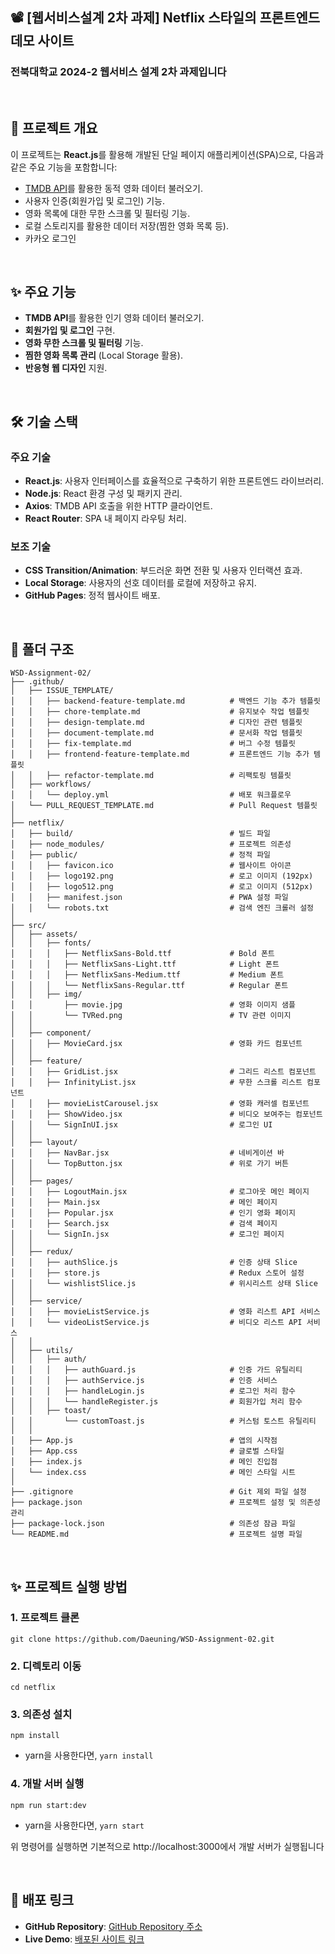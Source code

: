 ## 📽 [웹서비스설계 2차 과제] Netflix 스타일의 프론트엔드 데모 사이트
### 전북대학교 2024-2 웹서비스 설계 2차 과제입니다

<br>

## 📌 프로젝트 개요

이 프로젝트는 **React.js**를 활용해 개발된 단일 페이지 애플리케이션(SPA)으로, 다음과 같은 주요 기능을 포함합니다:
- [TMDB API](https://www.themoviedb.org/)를 활용한 동적 영화 데이터 불러오기.
- 사용자 인증(회원가입 및 로그인) 기능.
- 영화 목록에 대한 무한 스크롤 및 필터링 기능.
- 로컬 스토리지를 활용한 데이터 저장(찜한 영화 목록 등).
- 카카오 로그인

<br>

## ✨ 주요 기능
- **TMDB API**를 활용한 인기 영화 데이터 불러오기.
- **회원가입 및 로그인** 구현.
- **영화 무한 스크롤 및 필터링** 기능.
- **찜한 영화 목록 관리** (Local Storage 활용).
- **반응형 웹 디자인** 지원.

<br>

## 🛠️ 기술 스택

### 주요 기술
- **React.js**: 사용자 인터페이스를 효율적으로 구축하기 위한 프론트엔드 라이브러리.
- **Node.js**: React 환경 구성 및 패키지 관리.
- **Axios**: TMDB API 호출을 위한 HTTP 클라이언트.
- **React Router**: SPA 내 페이지 라우팅 처리.

### 보조 기술
- **CSS Transition/Animation**: 부드러운 화면 전환 및 사용자 인터랙션 효과.
- **Local Storage**: 사용자의 선호 데이터를 로컬에 저장하고 유지.
- **GitHub Pages**: 정적 웹사이트 배포.


<br>



## 📂 폴더 구조

```
WSD-Assignment-02/
├── .github/
│   ├── ISSUE_TEMPLATE/
│   │   ├── backend-feature-template.md          # 백엔드 기능 추가 템플릿
│   │   ├── chore-template.md                    # 유지보수 작업 템플릿
│   │   ├── design-template.md                   # 디자인 관련 템플릿
│   │   ├── document-template.md                 # 문서화 작업 템플릿
│   │   ├── fix-template.md                      # 버그 수정 템플릿
│   │   ├── frontend-feature-template.md         # 프론트엔드 기능 추가 템플릿
│   │   ├── refactor-template.md                 # 리팩토링 템플릿
│   ├── workflows/
│   │   └── deploy.yml                           # 배포 워크플로우
│   └── PULL_REQUEST_TEMPLATE.md                 # Pull Request 템플릿
│
├── netflix/
│   ├── build/                                   # 빌드 파일
│   ├── node_modules/                            # 프로젝트 의존성
│   ├── public/                                  # 정적 파일
│   │   ├── favicon.ico                          # 웹사이트 아이콘
│   │   ├── logo192.png                          # 로고 이미지 (192px)
│   │   ├── logo512.png                          # 로고 이미지 (512px)
│   │   ├── manifest.json                        # PWA 설정 파일
│   │   └── robots.txt                           # 검색 엔진 크롤러 설정
│
├── src/
│   ├── assets/
│   │   ├── fonts/
│   │   │   ├── NetflixSans-Bold.ttf             # Bold 폰트
│   │   │   ├── NetflixSans-Light.ttf            # Light 폰트
│   │   │   ├── NetflixSans-Medium.ttf           # Medium 폰트
│   │   │   └── NetflixSans-Regular.ttf          # Regular 폰트
│   │   ├── img/
│   │       ├── movie.jpg                        # 영화 이미지 샘플
│   │       └── TVRed.png                        # TV 관련 이미지
│   │
│   ├── component/
│   │   ├── MovieCard.jsx                        # 영화 카드 컴포넌트
│   │
│   ├── feature/
│   │   ├── GridList.jsx                         # 그리드 리스트 컴포넌트
│   │   ├── InfinityList.jsx                     # 무한 스크롤 리스트 컴포넌트
│   │   ├── movieListCarousel.jsx                # 영화 캐러셀 컴포넌트
│   │   ├── ShowVideo.jsx                        # 비디오 보여주는 컴포넌트
│   │   └── SignInUI.jsx                         # 로그인 UI
│   │
│   ├── layout/
│   │   ├── NavBar.jsx                           # 네비게이션 바
│   │   └── TopButton.jsx                        # 위로 가기 버튼
│   │
│   ├── pages/
│   │   ├── LogoutMain.jsx                       # 로그아웃 메인 페이지
│   │   ├── Main.jsx                             # 메인 페이지
│   │   ├── Popular.jsx                          # 인기 영화 페이지
│   │   ├── Search.jsx                           # 검색 페이지
│   │   └── SignIn.jsx                           # 로그인 페이지
│   │
│   ├── redux/
│   │   ├── authSlice.js                         # 인증 상태 Slice
│   │   ├── store.js                             # Redux 스토어 설정
│   │   └── wishlistSlice.js                     # 위시리스트 상태 Slice
│   │
│   ├── service/
│   │   ├── movieListService.js                  # 영화 리스트 API 서비스
│   │   └── videoListService.js                  # 비디오 리스트 API 서비스
│   │
│   ├── utils/
│   │   ├── auth/
│   │   │   ├── authGuard.js                     # 인증 가드 유틸리티
│   │   │   ├── authService.js                   # 인증 서비스
│   │   │   ├── handleLogin.js                   # 로그인 처리 함수
│   │   │   └── handleRegister.js                # 회원가입 처리 함수
│   │   ├── toast/
│   │       └── customToast.js                   # 커스텀 토스트 유틸리티
│   │
│   ├── App.js                                   # 앱의 시작점
│   ├── App.css                                  # 글로벌 스타일
│   ├── index.js                                 # 메인 진입점
│   └── index.css                                # 메인 스타일 시트
│
├── .gitignore                                   # Git 제외 파일 설정
├── package.json                                 # 프로젝트 설정 및 의존성 관리
├── package-lock.json                            # 의존성 잠금 파일
└── README.md                                    # 프로젝트 설명 파일
```

<br>

## ✨ 프로젝트 실행 방법

### 1. 프로젝트 클론
```
git clone https://github.com/Daeuning/WSD-Assignment-02.git
```

### 2. 디렉토리 이동
```
cd netflix
```

### 3. 의존성 설치
```
npm install
```

- yarn을 사용한다면, `yarn install`

### 4. 개발 서버 실행
```
npm run start:dev
```

- yarn을 사용한다면, `yarn start`


위 명령어를 실행하면 기본적으로 http://localhost:3000에서 개발 서버가 실행됩니다


<br>

## 🚀 배포 링크
- **GitHub Repository**: [GitHub Repository 주소](https://github.com/Daeuning/WSD-Assignment-02)
- **Live Demo**: [배포된 사이트 링크](https://daeuning.github.io/WSD-Assignment-02/)

